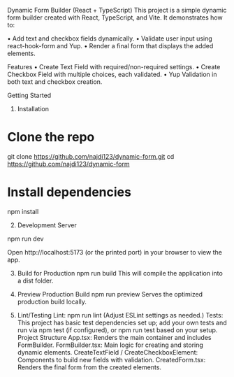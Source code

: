 Dynamic Form Builder (React + TypeScript)
This project is a simple dynamic form builder created with React, TypeScript, and Vite. It demonstrates how to:

• Add text and checkbox fields dynamically.
• Validate user input using react-hook-form and Yup.
• Render a final form that displays the added elements.

Features
• Create Text Field with required/non-required settings.
• Create Checkbox Field with multiple choices, each validated.
• Yup Validation in both text and checkbox creation.

Getting Started

1. Installation

# Clone the repo

git clone https://github.com/najdi123/dynamic-form.git
cd https://github.com/najdi123/dynamic-form

# Install dependencies

npm install

2. Development Server

npm run dev

Open http://localhost:5173 (or the printed port) in your browser to view the app.

3. Build for Production
   npm run build
   This will compile the application into a dist folder.

4. Preview Production Build
   npm run preview
   Serves the optimized production build locally.

5. Lint/Testing
   Lint: npm run lint
   (Adjust ESLint settings as needed.)
   Tests: This project has basic test dependencies set up; add your own tests and run via npm test (if configured), or npm run test based on your setup.
   Project Structure
   App.tsx: Renders the main container and includes FormBuilder.
   FormBuilder.tsx: Main logic for creating and storing dynamic elements.
   CreateTextField / CreateCheckboxElement: Components to build new fields with validation.
   CreatedForm.tsx: Renders the final form from the created elements.
